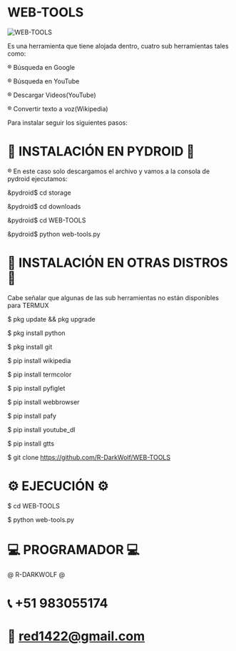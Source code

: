 # WEB-TOOLS
<img src="https://encrypted-tbn0.gstatic.com/images?q=tbn:ANd9GcQ-gTeWGoA_N9ao7uiedd-22-D-oWCVB4BC0A&usqp=CAU" title="WEB-TOOLS" >

Es una herramienta que tiene alojada dentro, cuatro sub herramientas tales como:

® Búsqueda en Google

® Búsqueda en YouTube

® Descargar Videos(YouTube)

® Convertir texto a voz(Wikipedia)

Para instalar seguir los siguientes pasos:

# 🐍 INSTALACIÓN EN PYDROID 🐍

® En este caso solo descargamos el archivo y vamos a la consola de pydroid ejecutamos:

&pydroid$ cd storage

&pydroid$ cd downloads

&pydroid$ cd WEB-TOOLS

&pydroid$ python web-tools.py


# 📲 INSTALACIÓN EN OTRAS DISTROS📲

Cabe señalar que algunas de las sub herramientas no están disponibles para TERMUX

$ pkg update && pkg upgrade

$ pkg install python

$ pkg install git

$ pip install wikipedia

$ pip install termcolor

$ pip install pyfiglet

$ pip install webbrowser

$ pip install pafy

$ pip install youtube_dl

$ pip install gtts

$ git clone https://github.com/R-DarkWolf/WEB-TOOLS

# ⚙️ EJECUCIÓN ⚙️

$ cd WEB-TOOLS

$ python web-tools.py

# 💻 PROGRAMADOR 💻

@ R-DARKWOLF @

# 📞 +51 983055174

# 📧 red1422@gmail.com
